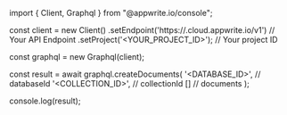 import { Client, Graphql } from "@appwrite.io/console";

const client = new Client()
    .setEndpoint('https://<REGION>.cloud.appwrite.io/v1') // Your API Endpoint
    .setProject('<YOUR_PROJECT_ID>'); // Your project ID

const graphql = new Graphql(client);

const result = await graphql.createDocuments(
    '<DATABASE_ID>', // databaseId
    '<COLLECTION_ID>', // collectionId
    [] // documents
);

console.log(result);
